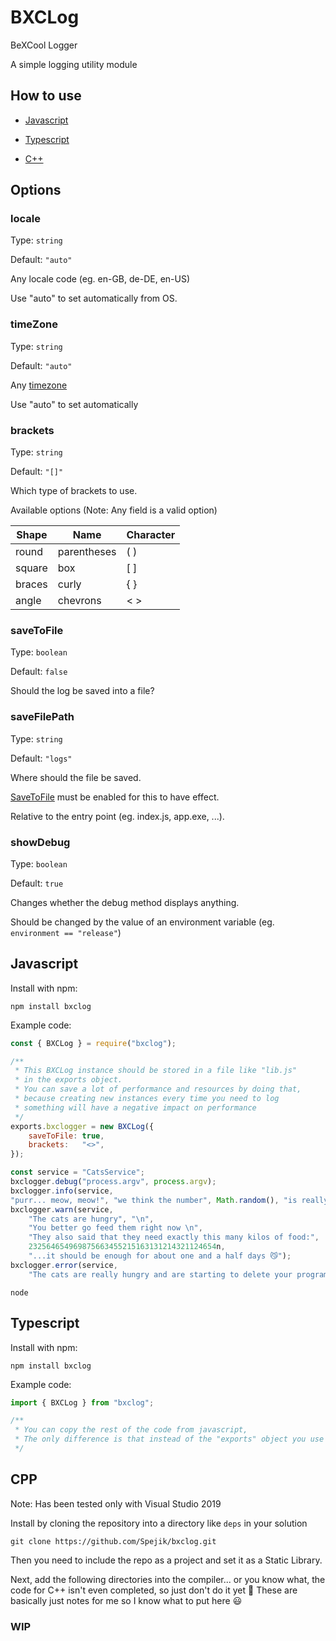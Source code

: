 # BXCLog

BeXCool Logger

A simple logging utility module

## How to use

- [Javascript](#javascript)
  
- [Typescript](#typescript)
  
- [C++](#cpp)

## Options

### locale

Type: `string`

Default: `"auto"`

Any locale code (eg. en-GB, de-DE, en-US)

Use "auto" to set automatically from OS.

### timeZone

Type: `string`

Default: `"auto"`

Any [timezone](https://en.wikipedia.org/wiki/List_of_tz_database_time_zones)

Use "auto" to set automatically

### brackets

Type: `string`

Default: `"[]"`

Which type of brackets to use.

Available options (Note: Any field is a valid option)

| Shape  | Name        | Character |
| ------ | ----------- | --------- |
| round  | parentheses | ( )       |
| square | box         | [ ]       |
| braces | curly       | { }       |
| angle  | chevrons    | < >       |

### saveToFile

Type: `boolean`

Default: `false`

Should the log be saved into a file?

### saveFilePath

Type: `string`

Default: `"logs"`

Where should the file be saved.

[SaveToFile](#saveToFile) must be enabled for this to have effect.

Relative to the entry point (eg. index.js, app.exe, ...).

### showDebug

Type: `boolean`

Default: `true`

Changes whether the debug method displays anything.

Should be changed by the value of an environment variable (eg. `environment == "release"`)

## Javascript

Install with npm:

`npm install bxclog`

Example code:

```js
const { BXCLog } = require("bxclog");

/**
 * This BXCLog instance should be stored in a file like "lib.js" 
 * in the exports object.
 * You can save a lot of performance and resources by doing that, 
 * because creating new instances every time you need to log 
 * something will have a negative impact on performance
 */
exports.bxclogger = new BXCLog({
    saveToFile: true,
    brackets:   "<>",
});

const service = "CatsService";
bxclogger.debug("process.argv", process.argv);
bxclogger.info(service, 
"purr... meow, meow!", "we think the number", Math.random(), "is really cool... meow 😺");
bxclogger.warn(service, 
    "The cats are hungry", "\n",
    "You better go feed them right now \n", 
    "They also said that they need exactly this many kilos of food:", 
    232564654969875663455215163131214321124654n, 
    "...it should be enough for about one and a half days 😼");
bxclogger.error(service, 
    "The cats are really hungry and are starting to delete your programs 😠 Go feed them right now 🚔👮‍♂️");
```

`node`

## Typescript

Install with npm:

`npm install bxclog`

Example code:

```ts
import { BXCLog } from "bxclog";

/**
 * You can copy the rest of the code from javascript, 
 * The only difference is that instead of the "exports" object you use "export const bxclogger = ..."
 */
```

## CPP

Note: Has been tested only with Visual Studio 2019

Install by cloning the repository into a directory like `deps` in your solution

`git clone https://github.com/Spejik/bxclog.git`

Then you need to include the repo as a project and set it as a Static Library.

[//]: # (todo: put an image here)

Next, add the following directories into the compiler... or you know what, the code for C++ isn't even completed, so just don't do it yet 🙂 These are basically just notes for me so I know what to put here 😃

[//]: # (todo: put an image here)

### WIP
